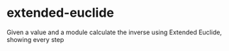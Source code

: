 # extended-euclide
Given a value and a module calculate the inverse using Extended Euclide, showing every step
